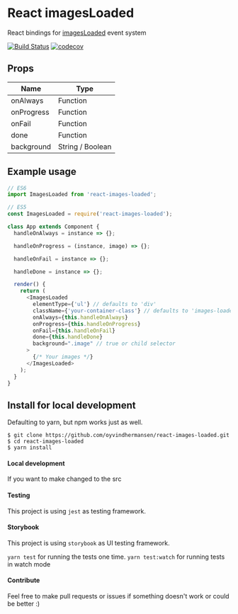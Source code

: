# React imagesLoaded

React bindings for [imagesLoaded](http://imagesloaded.desandro.com) event system

[![Build Status](https://travis-ci.org/oyvindhermansen/react-images-loaded.svg?branch=master)](https://travis-ci.org/oyvindhermansen/react-images-loaded) [![codecov](https://codecov.io/gh/oyvindhermansen/react-images-loaded/branch/master/graph/badge.svg)](https://codecov.io/gh/oyvindhermansen/react-images-loaded)

## Props

| Name       | Type             |
| ---------- | ---------------- |
| onAlways   | Function         |
| onProgress | Function         |
| onFail     | Function         |
| done       | Function         |
| background | String / Boolean |

## Example usage

```js
// ES6
import ImagesLoaded from 'react-images-loaded';

// ES5
const ImagesLoaded = require('react-images-loaded');
```

```js
class App extends Component {
  handleOnAlways = instance => {};

  handleOnProgress = (instance, image) => {};

  handleOnFail = instance => {};

  handleDone = instance => {};

  render() {
    return (
      <ImagesLoaded
        elementType={'ul'} // defaults to 'div'
        className={'your-container-class'} // defaults to 'images-loaded-container'
        onAlways={this.handleOnAlways}
        onProgress={this.handleOnProgress}
        onFail={this.handleOnFail}
        done={this.handleDone}
        background=".image" // true or child selector
      >
        {/* Your images */}
      </ImagesLoaded>
    );
  }
}
```

## Install for local development

Defaulting to yarn, but npm works just as well.

```
$ git clone https://github.com/oyvindhermansen/react-images-loaded.git
$ cd react-images-loaded
$ yarn install
```

#### Local development

If you want to make changed to the src

#### Testing

This project is using `jest` as testing framework.

#### Storybook

This project is using `storybook` as UI testing framework.

`yarn test` for running the tests one time.
`yarn test:watch` for running tests in watch mode

#### Contribute

Feel free to make pull requests or issues if something doesn't work or could be better :)
